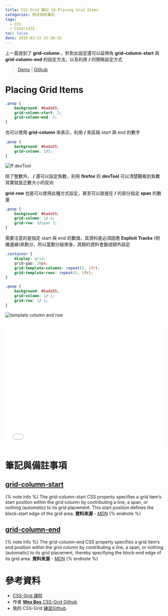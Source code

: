 ```yaml
---
title: CSS Grid 筆記 10-Placing Grid Items
categories: 程式技術筆記
tags:
  - CSS
  - CSSGrid25
toc: false
date: 2018-03-22 15:20:15
---
```



上一篇提到了 **grid-column** ，針對此設定還可以延伸為 **grid-column-start** 與 **grid-column-end**<!-- more --> 的設定方法，以及利用 **/** 的簡略設定方式

> [Demo](https://shunnien.github.io/css-grid25day/day_10/index.html) | [Github](https://github.com/shunnien/css-grid25day)

# Placing Grid Items

``` css
.poop {
    background: #bada55;
    grid-column-start: 2;
    grid-column-end: 5;
}
```

也可以使用 **grid-column** 來表示，利用 **/** 來區隔 start 與 end 的數字

``` css
.poop {
    background: #bada55;
    grid-column: 2/5;
}
```

![ff devTool](https://lh3.googleusercontent.com/SAhAlGOuD0jWkK-lxH0VIr8aQGVXjWnHjKpWPlwQgKWZDU8HAAEdiYWtCxXzz5GQxwqOcMxELvdZD_04hT-2APkh02OHdtJ1GhD-NY29s-7WGUa32eRw628gNvSvnJTGTpM3bMhaoTgSIvqZMWM8QRqwBsjJ8qHIN8x2dHCcBH1GJ3b88614Jo65KWJA3RvAVR0TjjYjmanEAlLrHRe1g-9LcpE3HUJCEjhOzYGAxZd_zBaR2yKdC8ET3PfBTg4GQQe2aqEdj-sb-iDObHu_FMxEL33l_LE3KxNFer2AZfPV4OgtPSxycRrvXWVA3yEjg28Hjh_VvE0wZ0JxbwmANmhnFgIUIocxmqjpEdIrF2SA3eIqH3g7GHTYAnuUlqvek5p9kb5-B_oH2An0vVa63Ro-Z3U9QL9r65yCE2oxtGNoH7tD-xjwQn-gYAorbp79W_VEC6RHMYya5QxWCKj4hUUyxitB-FF5504Dsj-Tx7oCf72Fe5m94Brgu1u7NzK355sdaoyyI1GmFI4JQq1WFj1ffad8WSVyVlJAh7YJ-B29Mv3vH0lj6OssVJokxTyW5vJTjtjw-_o5XLNhKSZGfcWGCdQJ4oPnK62HGq6-SkzsYCEozBGRZB-CkIX_5I6q1wMBVt8dJ78ukzoHlNXifPZDexiJl5iR=w362-h94-no)

除了整數外， **/** 還可以設定負數，利用 **firefox** 的 **devTool** 可以清楚觀看到負數其實就是正數大小的反向

**grid-row** 也是可以使用此種方式設定，甚至可以直接在 **/** 的部分指定 **span** 的數量

``` css
.poop {
    background: #bada55;
    grid-column: 1/-4;
    grid-row: 3/span 2;
}
```

需要注意的是指定 start 與 end 的數值，其資料是必須因應 **Explicit Tracks** (明確邊線)來劃分，所以當劃分結束後，其餘的資料會變成額外設定

``` css
.container {
    display: grid;
    grid-gap: 20px;
    grid-template-columns: repeat(5, 1fr);
    grid-template-rows: repeat(5, 1fr);
}

.poop {
    background: #bada55;
    grid-column: 1/-1;
    grid-row: 1/-1;
}
```

![template column and row](https://lh3.googleusercontent.com/qx-PnzabEiuOoGWm7p2Gca-Y-coJFZT-LfwbLcPLytrkW9zb8IOnJdpDiahlq4K-Tmv3jSWh6PZTIK8xQxTFS8lBCN-IrQx3Echc1CvTITg-M7AxJ03cG_RYoXePrxixxx4pZttQVm9GyRwgVfnOlR70Cn3WD-kdsrluXBxMejuKba2OKHF6NlViVB1RcS_2vyEK-xb51ISoYO9S0ZHIz5if8MPRTdgM7s9PhMrZHwXRhkdlECE_TIF77Xu1mGSLXS0HfkdeMOfEzQ2dJfnoJu5G8Ef2bTm5yy1eJME1jni3TkGpQTnXJii0rH0JDB9fPxJtjuh-jvaEt86vxi0nffdHabBA-9ZmzTXc67h2AsnBMNPbRYgmk1b0r35N-Cc7G1NKwVabzxuf-87iBb7CICYBsfQf0sGtMnSx__8WlLlNi-LAEHTCSMDIJJw-7qwUiZlqRSdn5d3SwDAPOPMmz_pgHjsxF7-SYFJnUNrbG5xb3e4F3v1bvGNVCCJzWCG9pQMRwuHhcirqbQFHy8NLY10JAuRSXl4WqAqUIQ67IBhBN0BMt4rEfkgCco4xutehGllm2l_6LL-OpIV2yJBjyQRCsigd6_wfjjypDZNulv5nZ8-slQDs1yQJS_48SYuH3HhEjDZOYgCOXpOZnydvGbyf6wz5B6Hb=w1330-h264-no)

<iframe height='394' scrolling='no' title='Placing Grid Items' src='//codepen.io/shunnien/embed/Qmvmej/?height=394&theme-id=0&default-tab=css,result&embed-version=2' frameborder='no' allowtransparency='true' allowfullscreen='true' style='width: 100%;'>See the Pen <a href='https://codepen.io/shunnien/pen/Qmvmej/'>Placing Grid Items</a> by allen_yu (<a href='https://codepen.io/shunnien'>@shunnien</a>) on <a href='https://codepen.io'>CodePen</a>.
</iframe>

# 筆記與備註事項

## [grid-column-start][1]

{% note info %}
The grid-column-start CSS property specifies a grid item’s start position within the grid column by contributing a line, a span, or nothing (automatic) to its grid placement. This start position defines the block-start edge of the grid area.
**資料來源** - [*MDN*](https://developer.mozilla.org/en-US/docs/Web/CSS/grid-column-start)
{% endnote %}

## [grid-column-end][2]

{% note info %}
The grid-column-end CSS property specifies a grid item’s end position within the grid column by contributing a line, a span, or nothing (automatic) to its grid placement, thereby specifying the block-end edge of its grid area.
**資料來源** - [*MDN*](https://developer.mozilla.org/en-US/docs/Web/CSS/grid-column-end)
{% endnote %}

# 參考資料

- [CSS-Grid 課程](https://cssgrid.io/)
- 作者 [**Wes Bos** CSS-Grid Github](https://github.com/wesbos/css-grid)
- 我的 CSS-Grid [練習Github](https://github.com/shunnien/css-grid25day)

[1]: https://developer.mozilla.org/en-US/docs/Web/CSS/grid-column-start
[2]: https://developer.mozilla.org/en-US/docs/Web/CSS/grid-column-end